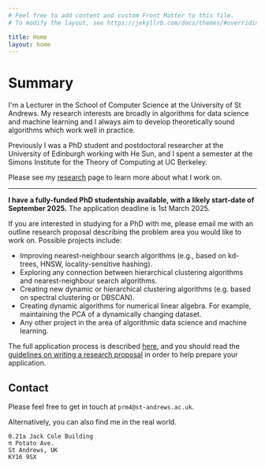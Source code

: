 ```yaml
---
# Feel free to add content and custom Front Matter to this file.
# To modify the layout, see https://jekyllrb.com/docs/themes/#overriding-theme-defaults

title: Home
layout: home
---
```

 
# Summary
I'm a Lecturer in the School of Computer Science at the University of St Andrews.
My research interests are broadly in algorithms for data science and machine learning and I always aim to develop
theoretically sound algorithms which work well in practice.

Previously I was a PhD student and postdoctoral researcher at the University of Edinburgh working with He Sun, and I spent a semester at the Simons Institute for the Theory of Computing at UC Berkeley.

Please see my [research](/research/) page to learn more about what I work on.

---

**I have a fully-funded PhD studentship available, with a likely start-date of September 2025.**
The application deadline is 1st March 2025.

If you are interested in studying for a PhD with me, please email me with an outline research proposal describing the problem area you would like to work on.
Possible projects include:

* Improving nearest-neighbour search algorithms (e.g., based on kd-trees, HNSW, locality-sensitive hashing).
* Exploring any connection between hierarchical clustering algorithms and nearest-neighbour search algorithms.
* Creating new dynamic or hierarchical clustering algorithms (e.g. based on spectral clustering or DBSCAN).
* Creating dynamic algorithms for numerical linear algebra. For example, maintaining the PCA of a dynamically changing dataset.
* Any other project in the area of algorithmic data science and machine learning.

The full application process is described [here](https://www.st-andrews.ac.uk/computer-science/prospective/pgr/how-to-apply/), and you should read the [guidelines on writing a research proposal](https://www.st-andrews.ac.uk/computer-science/prospective/pgr/research-proposals/) in order to help prepare your application.

## Contact
Please feel free to get in touch at `prm4@st-andrews.ac.uk`.

Alternatively, you can also find me in the real world.

    0.21a Jack Cole Building
    π Potato Ave.
    St Andrews, UK
    KY16 9SX
